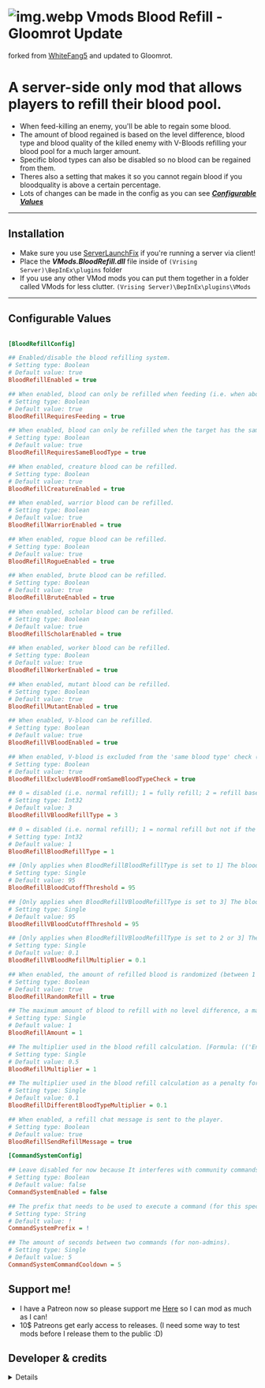 # ![img.webp](https://i.imgur.com/w9Cl5rk.png) Vmods Blood Refill - Gloomrot Update
forked from [WhiteFang5](https://github.com/WhiteFang5/VMods) and updated to Gloomrot.

# A server-side only mod that allows players to refill their blood pool.
* When feed-killing an enemy, you'll be able to regain some blood.
* The amount of blood regained is based on the level difference, blood type and blood quality of the killed enemy with V-Bloods refilling your blood pool for a much larger amount.
* Specific blood types can also be disabled so no blood can be regained from them.
* Theres also a setting that makes it so you cannot regain blood if you bloodquality is above a certain percentage.
* Lots of changes can be made in the config as you can see [<ins>**_Configurable Values_**<ins/>](#configurable-values)

---

## Installation
- Make sure you use [ServerLaunchFix](https://v-rising.thunderstore.io/package/Mythic/ServerLaunchFix/) if you're running a server via client!
- Place the **_VMods.BloodRefill.dll_** file inside of `(Vrising Server)\BepInEx\plugins` folder
- If you use any other VMod mods you can put them together in a folder called VMods for less clutter. `(Vrising Server)\BepInEx\plugins\VMods`

---

## Configurable Values

```ini

[BloodRefillConfig]

## Enabled/disable the blood refilling system.
# Setting type: Boolean
# Default value: true
BloodRefillEnabled = true

## When enabled, blood can only be refilled when feeding (i.e. when aborting the feed).
# Setting type: Boolean
# Default value: true
BloodRefillRequiresFeeding = true

## When enabled, blood can only be refilled when the target has the same blood type.
# Setting type: Boolean
# Default value: true
BloodRefillRequiresSameBloodType = true

## When enabled, creature blood can be refilled.
# Setting type: Boolean
# Default value: true
BloodRefillCreatureEnabled = true

## When enabled, warrior blood can be refilled.
# Setting type: Boolean
# Default value: true
BloodRefillWarriorEnabled = true

## When enabled, rogue blood can be refilled.
# Setting type: Boolean
# Default value: true
BloodRefillRogueEnabled = true

## When enabled, brute blood can be refilled.
# Setting type: Boolean
# Default value: true
BloodRefillBruteEnabled = true

## When enabled, scholar blood can be refilled.
# Setting type: Boolean
# Default value: true
BloodRefillScholarEnabled = true

## When enabled, worker blood can be refilled.
# Setting type: Boolean
# Default value: true
BloodRefillWorkerEnabled = true

## When enabled, mutant blood can be refilled.
# Setting type: Boolean
# Default value: true
BloodRefillMutantEnabled = true

## When enabled, V-blood can be refilled.
# Setting type: Boolean
# Default value: true
BloodRefillVBloodEnabled = true

## When enabled, V-blood is excluded from the 'same blood type' check (i.e. it's always considered to be 'the same blood type' as the player's blood type).
# Setting type: Boolean
# Default value: true
BloodRefillExcludeVBloodFromSameBloodTypeCheck = true

## 0 = disabled (i.e. normal refill); 1 = fully refill; 2 = refill based on V-blood monster level; 3 = refill based on V-blood monster level but not if the player is above BloodRefillVBloodCutoffThreshold % of blood quality. only works when BloodRefillVBloodEnabled is enabled.
# Setting type: Int32
# Default value: 3
BloodRefillVBloodRefillType = 3

## 0 = disabled (i.e. normal refill); 1 = normal refill but not if the player is above BloodRefillBloodCutoffThreshold % of blood quality.
# Setting type: Int32
# Default value: 1
BloodRefillBloodRefillType = 1

## [Only applies when BloodRefillBloodRefillType is set to 1] The blood quality percentage cutoff threshold (i.e. if the player's blood quality is above this threshold, npc blood will not refill the player's blood).
# Setting type: Single
# Default value: 95
BloodRefillBloodCutoffThreshold = 95

## [Only applies when BloodRefillVBloodRefillType is set to 3] The blood quality percentage cutoff threshold (i.e. if the player's blood quality is above this threshold, V-blood will not refill the player's blood).
# Setting type: Single
# Default value: 95
BloodRefillVBloodCutoffThreshold = 95

## [Only applies when BloodRefillVBloodRefillType is set to 2 or 3] The multiplier used in the V-blood refill calculation ('EnemyLevel' * 'BloodRefillVBloodRefillMultiplier' * 'BloodRefillMultiplier').
# Setting type: Single
# Default value: 0.1
BloodRefillVBloodRefillMultiplier = 0.1

## When enabled, the amount of refilled blood is randomized (between 1 and the calculated refillable amount).
# Setting type: Boolean
# Default value: true
BloodRefillRandomRefill = true

## The maximum amount of blood to refill with no level difference, a matching blood type and quality (Expressed in Litres of blood).
# Setting type: Single
# Default value: 1
BloodRefillAmount = 1

## The multiplier used in the blood refill calculation. [Formula: (('Enemy Level' / 'Player Level') * ((100 - ('Player Blood Quality %' - 'Enemy Blood Quality %')) / 100)) * 'BloodRefillAmount' * '(If applicable) BloodRefillDifferentBloodTypeMultiplier' * 'BloodRefillMultiplier']
# Setting type: Single
# Default value: 0.5
BloodRefillMultiplier = 1

## The multiplier used in the blood refill calculation as a penalty for feeding on a different blood type (only works when BloodRefillRequiresSameBloodType is disabled).
# Setting type: Single
# Default value: 0.1
BloodRefillDifferentBloodTypeMultiplier = 0.1

## When enabled, a refill chat message is sent to the player.
# Setting type: Boolean
# Default value: true
BloodRefillSendRefillMessage = true

[CommandSystemConfig]

## Leave disabled for now because It interferes with community commands. Enabled/disable the Commands system (for this specific mod).
# Setting type: Boolean
# Default value: false
CommandSystemEnabled = false

## The prefix that needs to be used to execute a command (for this specific mod).
# Setting type: String
# Default value: !
CommandSystemPrefix = !

## The amount of seconds between two commands (for non-admins).
# Setting type: Single
# Default value: 5
CommandSystemCommandCooldown = 5
```
## Support me!
* I have a Patreon now so please support me [Here](https://patreon.com/user?u=97347013) so I can mod as much as I can!
* 10$ Patreons get early access to releases. (I need some way to test mods before I release them to the public :D)

## Developer & credits
<details>

### V rising modding discord [Discord](https://discord.gg/XY5bNtNm4w)
### Current Developer
- `skythebro/skyKDG` - Also known as realsky on discord

### Original Creator & Developer
- [WhiteFang5](https://github.com/WhiteFang5/VMods)

</details>